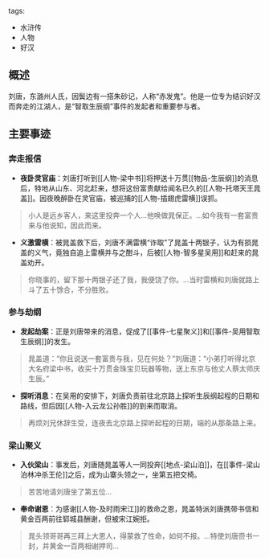 tags:
  - 水浒传
  - 人物
  - 好汉

## 概述
刘唐，东潞州人氏，因鬓边有一搭朱砂记，人称“赤发鬼”。他是一位专为结识好汉而奔走的江湖人，是“智取生辰纲”事件的发起者和重要参与者。

## 主要事迹
### 奔走报信
- **夜卧灵官庙**：刘唐打听到[[人物-梁中书]]将押送十万贯[[物品-生辰纲]]的消息后，特地从山东、河北赶来，想将这份富贵献给闻名已久的[[人物-托塔天王晁盖]]。因夜晚醉卧在灵官庙，被巡捕的[[人物-插翅虎雷横]]误抓。
> 小人是远乡客人，来这里投奔一个人...他唤做晁保正。...如今我有一套富贵来与他说知，因此而来。

- **义激雷横**：被晁盖救下后，刘唐不满雷横“诈取”了晁盖十两银子，认为有损晁盖的义气，竟独自追上雷横并与之酣斗，后被[[人物-智多星吴用]]和赶来的晁盖劝开。
> 你晓事的，留下那十两银子还了我，我便饶了你。...当时雷横和刘唐就路上斗了五十馀合，不分胜败。

### 参与劫纲
- **发起劫案**：正是刘唐带来的消息，促成了[[事件-七星聚义]]和[[事件-吴用智取生辰纲]]的发生。
> 晁盖道：“你且说送一套富贵与我，见在何处？”刘唐道：“小弟打听得北京大名府梁中书，收买十万贯金珠宝贝玩器等物，送上东京与他丈人蔡太师庆生辰。”

- **探听消息**：在吴用的安排下，刘唐负责前往北京路上探听生辰纲起程的日期和路线，但后因[[人物-入云龙公孙胜]]的到来而取消。
> 再烦刘兄休辞生受，连夜去北京路上探听起程的日期，端的从那条路上来。

### 梁山聚义
- **入伙梁山**：事发后，刘唐随晁盖等人一同投奔[[地点-梁山泊]]，在[[事件-梁山泊林冲杀王伦]]之后，成为山寨头领之一，坐第五把交椅。
> 苦苦地请刘唐坐了第五位...

- **奉命谢恩**：为感谢[[人物-及时雨宋江]]的救命之恩，晁盖特派刘唐携带书信和黄金百两前往郓城县酬谢，但被宋江婉拒。
> 晁头领哥哥再三拜上大恩人，得蒙救了性命，如何不报。...特使刘唐赍书一封，并黄金一百两相谢押司...
